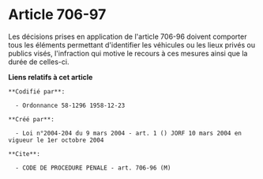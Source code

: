 # Article 706-97

Les décisions prises en application de l'article 706-96 doivent comporter tous les éléments permettant d'identifier les
véhicules ou les lieux privés ou publics visés, l'infraction qui motive le recours à ces mesures ainsi que la durée de
celles-ci.

**Liens relatifs à cet article**

	**Codifié par**:

	  - Ordonnance 58-1296 1958-12-23

	**Créé par**:

	  - Loi n°2004-204 du 9 mars 2004 - art. 1 () JORF 10 mars 2004 en vigueur le 1er octobre 2004

	**Cite**:

	  - CODE DE PROCEDURE PENALE - art. 706-96 (M)
